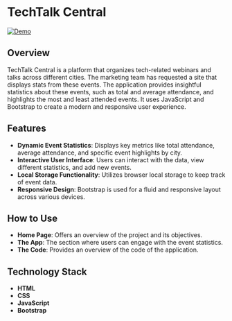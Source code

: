 # TechTalk Central
[![Demo](https://img.shields.io/badge/DEMO-blue)](https://techtalkcentral.netlify.app/)

## Overview
TechTalk Central is a platform that organizes tech-related webinars and talks across different cities. The marketing team has requested a site that displays stats from these events. The application provides insightful statistics about these events, such as total and average attendance, and highlights the most and least attended events. It uses JavaScript and Bootstrap to create a modern and responsive user experience.

## Features
- **Dynamic Event Statistics**: Displays key metrics like total attendance, average attendance, and specific event highlights by city.
- **Interactive User Interface**: Users can interact with the data, view different statistics, and add new events.
- **Local Storage Functionality**: Utilizes browser local storage to keep track of event data.
- **Responsive Design**: Bootstrap is used for a fluid and responsive layout across various devices.

## How to Use
- **Home Page**: Offers an overview of the project and its objectives.
- **The App**: The section where users can engage with the event statistics.
- **The Code**: Provides an overview of the code of the application.

## Technology Stack
- **HTML**
- **CSS**
- **JavaScript**
- **Bootstrap**

